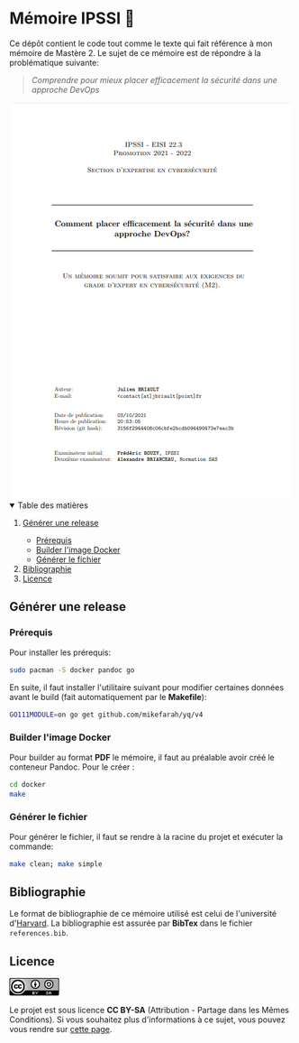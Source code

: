 # Mémoire IPSSI 🚀

Ce dépôt contient le code tout comme le texte qui fait référence à mon mémoire de Mastère 2. Le sujet de ce mémoire est de répondre à la problématique suivante: 

> *Comprendre pour mieux placer efficacement la sécurité dans une approche DevOps*

<center><img src="img/MEMOIRE.png" alt="Mémoire IPSSI"></center>

<!-- TABLE OF CONTENTS -->
<details open="open">
  <summary>Table des matières</summary>
  <ol>
    <li>
        <a href="#générer-une-release">Générer une release</a></li>
        <ul>
            <li>
                <a href="prérequis">Prérequis</a>  
            </li>
            <li>
                <a href="builder-l-image-docker">Builder l'image Docker</a>
            </li>
            <li>
                <a href="générer-le-fichier">Générer le fichier</a>
            </li>
        </ul>
            <li>
    <a href="#bibliographie">Bibliographie</a>
        </li>
    <li>
        <a href="#licence">Licence</a>
    </li>
  </ol>
</details>

## Générer une release
### Prérequis
Pour installer les prérequis:
```bash
sudo pacman -S docker pandoc go
```
En suite, il faut installer l'utilitaire suivant pour modifier certaines données avant le build (fait automatiquement par le **Makefile**):
```bash
GO111MODULE=on go get github.com/mikefarah/yq/v4
```

### Builder l'image Docker
Pour builder au format **PDF** le mémoire, il faut au préalable avoir créé le conteneur Pandoc.
Pour le créer :
```bash
cd docker
make
```

### Générer le fichier
Pour générer le fichier, il faut se rendre à la racine du projet et exécuter la commande:
```bash
make clean; make simple
```

## Bibliographie
Le format de bibliographie de ce mémoire utilisé est celui de l'université d'[Harvard](https://www.scribbr.fr/citation-des-sources/citer-un-memoire/#).
La bibliographie est assurée par **BibTex** dans le fichier `references.bib`.

## Licence
![](img/CCBYSA.png)

Le projet est sous licence **CC BY-SA** (Attribution - Partage dans les Mêmes Conditions).
Si vous souhaitez plus d'informations à ce sujet, vous pouvez vous rendre sur [cette page](https://creativecommons.org/licenses/by-sa/4.0/).